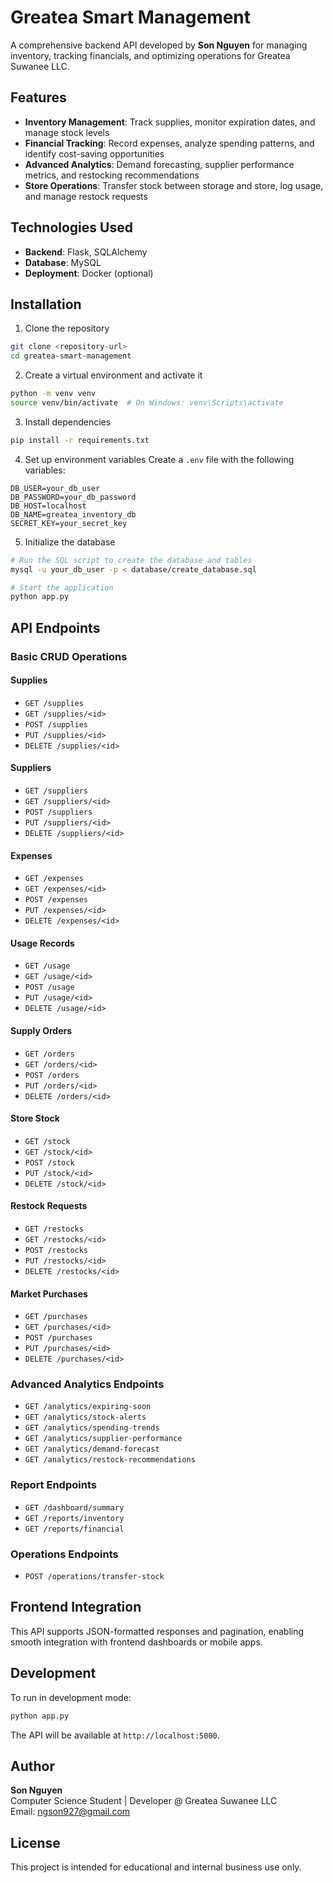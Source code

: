 # Greatea Smart Management

A comprehensive backend API developed by **Son Nguyen** for managing inventory, tracking financials, and optimizing operations for Greatea Suwanee LLC.

## Features

- **Inventory Management**: Track supplies, monitor expiration dates, and manage stock levels
- **Financial Tracking**: Record expenses, analyze spending patterns, and identify cost-saving opportunities
- **Advanced Analytics**: Demand forecasting, supplier performance metrics, and restocking recommendations
- **Store Operations**: Transfer stock between storage and store, log usage, and manage restock requests

## Technologies Used

- **Backend**: Flask, SQLAlchemy
- **Database**: MySQL
- **Deployment**: Docker (optional)

## Installation

1. Clone the repository
```bash
git clone <repository-url>
cd greatea-smart-management
```

2. Create a virtual environment and activate it
```bash
python -m venv venv
source venv/bin/activate  # On Windows: venv\Scripts\activate
```

3. Install dependencies
```bash
pip install -r requirements.txt
```

4. Set up environment variables
Create a `.env` file with the following variables:
```
DB_USER=your_db_user
DB_PASSWORD=your_db_password
DB_HOST=localhost
DB_NAME=greatea_inventory_db
SECRET_KEY=your_secret_key
```

5. Initialize the database
```bash
# Run the SQL script to create the database and tables
mysql -u your_db_user -p < database/create_database.sql

# Start the application
python app.py
```

## API Endpoints

### Basic CRUD Operations

#### Supplies
- `GET /supplies`
- `GET /supplies/<id>`
- `POST /supplies`
- `PUT /supplies/<id>`
- `DELETE /supplies/<id>`

#### Suppliers
- `GET /suppliers`
- `GET /suppliers/<id>`
- `POST /suppliers`
- `PUT /suppliers/<id>`
- `DELETE /suppliers/<id>`

#### Expenses
- `GET /expenses`
- `GET /expenses/<id>`
- `POST /expenses`
- `PUT /expenses/<id>`
- `DELETE /expenses/<id>`

#### Usage Records
- `GET /usage`
- `GET /usage/<id>`
- `POST /usage`
- `PUT /usage/<id>`
- `DELETE /usage/<id>`

#### Supply Orders
- `GET /orders`
- `GET /orders/<id>`
- `POST /orders`
- `PUT /orders/<id>`
- `DELETE /orders/<id>`

#### Store Stock
- `GET /stock`
- `GET /stock/<id>`
- `POST /stock`
- `PUT /stock/<id>`
- `DELETE /stock/<id>`

#### Restock Requests
- `GET /restocks`
- `GET /restocks/<id>`
- `POST /restocks`
- `PUT /restocks/<id>`
- `DELETE /restocks/<id>`

#### Market Purchases
- `GET /purchases`
- `GET /purchases/<id>`
- `POST /purchases`
- `PUT /purchases/<id>`
- `DELETE /purchases/<id>`

### Advanced Analytics Endpoints

- `GET /analytics/expiring-soon`
- `GET /analytics/stock-alerts`
- `GET /analytics/spending-trends`
- `GET /analytics/supplier-performance`
- `GET /analytics/demand-forecast`
- `GET /analytics/restock-recommendations`

### Report Endpoints

- `GET /dashboard/summary`
- `GET /reports/inventory`
- `GET /reports/financial`

### Operations Endpoints

- `POST /operations/transfer-stock`

## Frontend Integration

This API supports JSON-formatted responses and pagination, enabling smooth integration with frontend dashboards or mobile apps.

## Development

To run in development mode:
```bash
python app.py
```

The API will be available at `http://localhost:5000`.

## Author

**Son Nguyen**  
Computer Science Student | Developer @ Greatea Suwanee LLC  
Email: ngson927@gmail.com

## License

This project is intended for educational and internal business use only.
